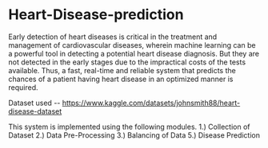 # Heart-Disease-prediction
Early detection of heart diseases is critical in the treatment and management of cardiovascular diseases, wherein machine learning can be a powerful tool in detecting a potential heart disease diagnosis. But they are not detected in the early stages due to the impractical costs of the tests available. Thus, a fast, real-time and reliable system that predicts the chances of a patient having heart disease in an optimized manner is required. 

Dataset used -- https://www.kaggle.com/datasets/johnsmith88/heart-disease-dataset

This system is implemented using the following modules. 
1.) Collection of Dataset 
2.) Data Pre-Processing 
3.) Balancing of Data 
5.) Disease Prediction 
